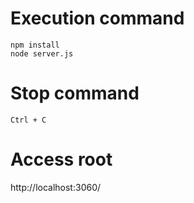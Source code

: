 # Execution command
```
npm install
node server.js
```

# Stop command
```
Ctrl + C
```

# Access root
http://localhost:3060/

